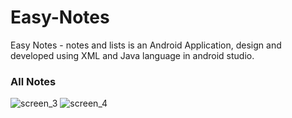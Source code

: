 # Easy-Notes
Easy Notes - notes and lists is an Android Application, design and developed using XML and Java language in android studio.

### All Notes

![screen_3](https://user-images.githubusercontent.com/78471553/140938929-5ea3d7a8-67ed-429f-9211-fa1e51ef31b1.png) ![screen_4](https://user-images.githubusercontent.com/78471553/140939204-4a208e03-0e50-4122-ad2b-fd141864e644.png)


